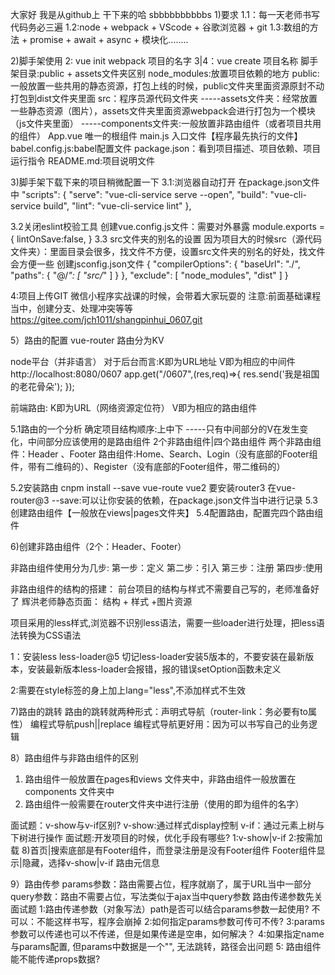 大家好 我是从github上 干下来的哈
sbbbbbbbbbbs
1)要求
1.1：每一天老师书写代码务必三遍
1.2:node + webpack + VScode + 谷歌浏览器 + git
1.3:数组的方法 + promise + await + async + 模块化........

2)脚手架使用
2: vue init webpack 项目的名字
3|4：vue create 项目名称
脚手架目录:public + assets文件夹区别
node_modules:放置项目依赖的地方
public:一般放置一些共用的静态资源，打包上线的时候，public文件夹里面资源原封不动打包到dist文件夹里面
src：程序员源代码文件夹
  -----assets文件夹：经常放置一些静态资源（图片），assets文件夹里面资源webpack会进行打包为一个模块（js文件夹里面）
  -----components文件夹:一般放置非路由组件（或者项目共用的组件）
        App.vue 唯一的根组件
        main.js 入口文件【程序最先执行的文件】
        babel.config.js:babel配置文件
        package.json：看到项目描述、项目依赖、项目运行指令
        README.md:项目说明文件


3)脚手架下载下来的项目稍微配置一下
3.1:浏览器自动打开
        在package.json文件中
        "scripts": {
         "serve": "vue-cli-service serve --open",
          "build": "vue-cli-service build",
          "lint": "vue-cli-service lint"
        },



3.2关闭eslint校验工具
创建vue.config.js文件：需要对外暴露
module.exports = {
   lintOnSave:false,
}
3.3 src文件夹的别名的设置
因为项目大的时候src（源代码文件夹）：里面目录会很多，找文件不方便，设置src文件夹的别名的好处，找文件会方便一些
创建jsconfig.json文件
{
    "compilerOptions": {
        "baseUrl": "./",
        "paths": {
            "@/*": [
                "src/*"
            ]
        }
    },
    "exclude": [
        "node_modules",
        "dist"
    ]
}


4:项目上传GIT
微信小程序实战课的时候，会带着大家玩耍的
注意:前面基础课程当中，创建分支、处理冲突等等
https://gitee.com/jch1011/shangpinhui_0607.git






5）路由的配置
vue-router
路由分为KV

node平台（并非语言）
对于后台而言:K即为URL地址   V即为相应的中间件
http://localhost:8080/0607
app.get("/0607",(res,req)=>{
   res.send('我是祖国的老花骨朵');
});


前端路由:
K即为URL（网络资源定位符）
V即为相应的路由组件


5.1路由的一个分析
确定项目结构顺序:上中下 -----只有中间部分的V在发生变化，中间部分应该使用的是路由组件
2个非路由组件|四个路由组件
两个非路由组件：Header 、Footer
路由组件:Home、Search、Login（没有底部的Footer组件，带有二维码的）、Register（没有底部的Footer组件，带二维码的）

5.2安装路由
 cnpm install --save vue-route   vue2 要安装router3  在vue-router@3
--save:可以让你安装的依赖，在package.json文件当中进行记录
5.3创建路由组件【一般放在views|pages文件夹】
5.4配置路由，配置完四个路由组件





6)创建非路由组件（2个：Header、Footer）

非路由组件使用分为几步:
第一步：定义
第二步：引入
第三步：注册
第四步:使用

非路由组件的结构的搭建：
前台项目的结构与样式不需要自己写的，老师准备好了
辉洪老师静态页面：
结构 + 样式 +图片资源

项目采用的less样式,浏览器不识别less语法，需要一些loader进行处理，把less语法转换为CSS语法

1：安装less less-loader@5
切记less-loader安装5版本的，不要安装在最新版本，安装最新版本less-loader会报错，报的错误setOption函数未定义

2:需要在style标签的身上加上lang="less",不添加样式不生效






7)路由的跳转
路由的跳转就两种形式：声明式导航（router-link：务必要有to属性）
                    编程式导航push||replace
编程式导航更好用：因为可以书写自己的业务逻辑

8）路由组件与非路由组件的区别
1. 路由组件一般放置在pages和views 文件夹中，非路由组件一般放置在
components 文件夹中
2. 路由组件一般需要在router文件夹中进行注册（使用的即为组件的名字）

面试题：v-show与v-if区别?
v-show:通过样式display控制
v-if：通过元素上树与下树进行操作
面试题:开发项目的时候，优化手段有哪些?
1:v-show|v-if
2:按需加载
8)首页|搜索底部是有Footer组件，而登录注册是没有Footer组件
Footer组件显示|隐藏，选择v-show|v-if
路由元信息



9）路由传参
params参数：路由需要占位，程序就崩了，属于URL当中一部分
query参数：路由不需要占位，写法类似于ajax当中query参数
路由传递参数先关面试题
     1:路由传递参数（对象写法）path是否可以结合params参数一起使用?
     不可以：不能这样书写，程序会崩掉
     2:如何指定params参数可传可不传? 
     3:params参数可以传递也可以不传递，但是如果传递是空串，如何解决？
     4:如果指定name与params配置, 但params中数据是一个"", 无法跳转，路径会出问题
     5: 路由组件能不能传递props数据?
     




















​     
​    

